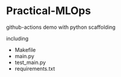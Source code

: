 # Practical-MLOps

github-actions demo with python scaffolding

including

- Makefile
- main.py
- test_main.py
- requirements.txt
